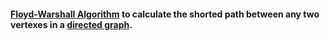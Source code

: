 #### [Floyd-Warshall Algorithm](http://en.wikipedia.org/wiki/Floyd%E2%80%93Warshall_algorithm) to calculate the shorted path between any two vertexes in a [directed graph](http://en.wikipedia.org/wiki/Directed_graph).
